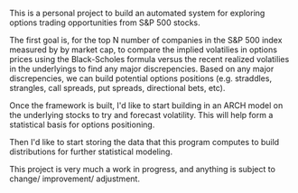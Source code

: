 This is a personal project to build an automated system for exploring options trading opportunities from S&P 500 stocks.

The first goal is, for the top N number of companies in the S&P 500 index measured by by market cap,  to compare the implied volatilies in options prices
using the Black-Scholes formula versus the recent realized volatilies in the underlyings to find any major discrepencies. Based on any major discrepencies,
we can build potential options positions (e.g. straddles, strangles, call spreads, put spreads, directional bets, etc).

Once the framework is built, I'd like to start building in an ARCH model on the underlying stocks to try and forecast volatility. This will help form a 
statistical basis for options positioning.

Then I'd like to start storing the data that this program computes to build distributions for further statistical modeling.

This project is very much a work in progress, and anything is subject to change/ improvement/ adjustment. 
